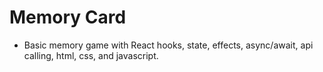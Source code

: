 # Memory Card

- Basic memory game with React hooks, state, effects, async/await, api calling, html, css, and javascript.
